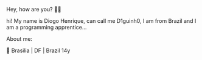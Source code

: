 Hey, how are you? 👋🏼

hi! My name is Diogo Henrique, can call me D1guinh0, I am from Brazil and I am a programming apprentice...

About me:

📍 Brasilia | DF | Brazil
14y
